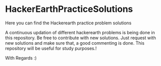 # HackerEarthPracticeSolutions
Here you can find the Hackerearth practice problem solutions

A continuous updation of different hackerearth problems is being done in this repository.
Be free to contribute with new solutions.
Just request with new solutions and make sure that, a good commenting is done.
This repository will be useful for study purposes.!

With Regards :)
